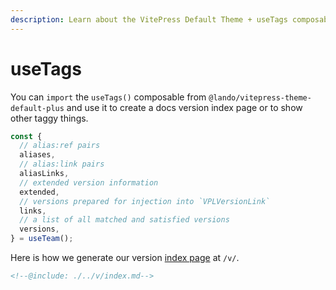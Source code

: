 ```yaml
---
description: Learn about the VitePress Default Theme + useTags composable.
---
```


# useTags

You can `import` the `useTags()` composable from `@lando/vitepress-theme-default-plus` and use it to create a docs version index page or to show other taggy things.

```js
const {
  // alias:ref pairs
  aliases,
  // alias:link pairs
  aliasLinks,
  // extended version information
  extended,
  // versions prepared for injection into `VPLVersionLink`
  links,
  // a list of all matched and satisfied versions
  versions,
} = useTeam();
```

Here is how we generate our version [index page](/v/) at `/v/`.

```md
<!--@include: ./../v/index.md-->
```
